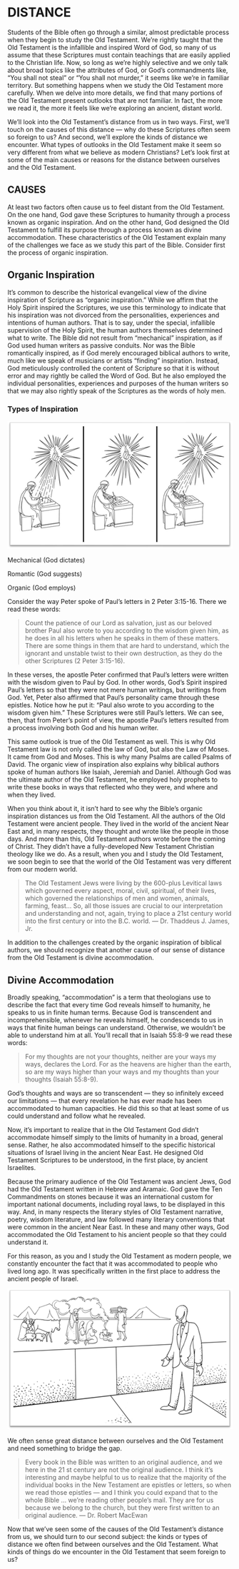# DISTANCE

Students of the Bible often go through a similar, almost predictable process when they begin to study the Old Testament. We’re rightly taught that the Old Testament is the infallible and inspired Word of God, so many of us assume that these Scriptures must contain teachings that are easily applied to the Christian life. Now, so long as we’re highly selective and we only talk about broad topics like the attributes of God, or God’s commandments like, “You shall not steal” or “You shall not murder,” it seems like we’re in familiar territory. But something happens when we study the Old Testament more carefully. When we delve into more details, we find that many portions of the Old Testament present outlooks that are not familiar. In fact, the more we read it, the more it feels like we’re exploring an ancient, distant world.

We’ll look into the Old Testament’s distance from us in two ways. First, we’ll touch on the causes of this distance — why do these Scriptures often seem so foreign to us? And second, we’ll explore the kinds of distance we encounter. What types of outlooks in the Old Testament make it seem so very different from what we believe as modern Christians? Let’s look first at some of the main causes or reasons for the distance between ourselves and the Old Testament.

## CAUSES

At least two factors often cause us to feel distant from the Old Testament. On the one hand, God gave these Scriptures to humanity through a process known as organic inspiration. And on the other hand, God designed the Old Testament to fulfill its purpose through a process known as divine accommodation. These characteristics of the Old Testament explain many of the challenges we face as we study this part of the Bible. Consider first the process of organic inspiration.

## Organic Inspiration

It’s common to describe the historical evangelical view of the divine inspiration of Scripture as “organic inspiration.” While we affirm that the Holy Spirit inspired the Scriptures, we use this terminology to indicate that his inspiration was not divorced from the personalities, experiences and intentions of human authors. That is to say, under the special, infallible supervision of the Holy Spirit, the human authors themselves determined what to write. The Bible did not result from “mechanical” inspiration, as if God used human writers as passive conduits. Nor was the Bible romantically inspired, as if God merely encouraged biblical authors to write, much like we speak of musicians or artists “finding” inspiration. Instead, God meticulously controlled the content of Scripture so that it is without error and may rightly be called the Word of God. But he also employed the individual personalities, experiences and purposes of the human writers so that we may also rightly speak of the Scriptures as the words of holy men.

### Types of Inspiration

![1.1.1.m.pic1](https://github.com/thirdmill/images/raw/main/1.1.1.m.pic01.png)

Mechanical
(God dictates)

Romantic
(God suggests)

Organic
(God employs)

Consider the way Peter spoke of Paul’s letters in 2 Peter 3:15-16. There we read these words:

> Count the patience of our Lord as salvation, just as our beloved brother Paul also wrote to you according to the wisdom given him, as he does in all his letters when he speaks in them of these matters. There are some things in them that are hard to understand, which the ignorant and unstable twist to their own destruction, as they do the other Scriptures (2 Peter 3:15-16).

In these verses, the apostle Peter confirmed that Paul’s letters were written with the wisdom given to Paul by God. In other words, God’s Spirit inspired Paul’s letters so that they were not mere human writings, but writings from God. Yet, Peter also affirmed that Paul’s personality came through these epistles. Notice how he put it: “Paul also wrote to you according to the wisdom given him.” These Scriptures were still Paul’s letters. We can see, then, that from Peter’s point of view, the apostle Paul’s letters resulted from a process involving both God and his human writer.

This same outlook is true of the Old Testament as well. This is why Old Testament law is not only called the law of God, but also the Law of Moses. It came from God and Moses. This is why many Psalms are called Psalms of David. The organic view of inspiration also explains why biblical authors spoke of human authors like Isaiah, Jeremiah and Daniel. Although God was the ultimate author of the Old Testament, he employed holy prophets to write these books in ways that reflected who they were, and where and when they lived.

When you think about it, it isn’t hard to see why the Bible’s organic inspiration distances us from the Old Testament. All the authors of the Old Testament were ancient people. They lived in the world of the ancient Near East and, in many respects, they thought and wrote like the people in those days. And more than this, Old Testament authors wrote before the coming of Christ. They didn’t have a fully-developed New Testament Christian theology like we do. As a result, when you and I study the Old Testament, we soon begin to see that the world of the Old Testament was very different from our modern world.

> The Old Testament Jews were living by the 600-plus Levitical laws which governed every aspect, moral, civil, spiritual, of their lives, which governed the relationships of men and women, animals, farming, feast… So, all those issues are crucial to our interpretation and understanding and not, again, trying to place a 21st century world into the first century or into the B.C. world. — Dr. Thaddeus J. James, Jr.

In addition to the challenges created by the organic inspiration of biblical authors, we should recognize that another cause of our sense of distance from the Old Testament is divine accommodation.

## Divine Accommodation

Broadly speaking, “accommodation” is a term that theologians use to describe the fact that every time God reveals himself to humanity, he speaks to us in finite human terms. Because God is transcendent and incomprehensible, whenever he reveals himself, he condescends to us in ways that finite human beings can understand. Otherwise, we wouldn’t be able to understand him at all. You’ll recall that in Isaiah 55:8-9 we read these words:

> For my thoughts are not your thoughts, neither are your ways my ways, declares the Lord. For as the heavens are higher than the earth, so are my ways higher than your ways and my thoughts than your thoughts (Isaiah 55:8-9).

God’s thoughts and ways are so transcendent — they so infinitely exceed our limitations — that every revelation he has ever made has been accommodated to human capacities. He did this so that at least some of us could understand and follow what he revealed.

Now, it’s important to realize that in the Old Testament God didn’t accommodate himself simply to the limits of humanity in a broad, general sense. Rather, he also accommodated himself to the specific historical situations of Israel living in the ancient Near East. He designed Old Testament Scriptures to be understood, in the first place, by ancient Israelites.

Because the primary audience of the Old Testament was ancient Jews, God had the Old Testament written in Hebrew and Aramaic. God gave the Ten Commandments on stones because it was an international custom for important national documents, including royal laws, to be displayed in this way. And, in many respects the literary styles of Old Testament narrative, poetry, wisdom literature, and law followed many literary conventions that were common in the ancient Near East. In these and many other ways, God accommodated the Old Testament to his ancient people so that they could understand it.

For this reason, as you and I study the Old Testament as modern people, we constantly encounter the fact that it was accommodated to people who lived long ago. It was specifically written in the first place to address the ancient people of Israel.

![1.1.1.m.pic2](https://github.com/thirdmill/images/raw/main/1.1.1.m.pic02.png)

We often sense great distance between ourselves and the Old Testament and need something to bridge the gap.

> Every book in the Bible was written to an original audience, and we here in the 21 st century are not the original audience. I think it’s interesting and maybe helpful to us to realize that the majority of the individual books in the New Testament are epistles or letters, so when we read those epistles — and I think you could expand that to the whole Bible … we’re reading other people’s mail. They are for us because we belong to the church, but they were first written to an original audience. — Dr. Robert MacEwan

Now that we’ve seen some of the causes of the Old Testament’s distance from us, we should turn to our second subject: the kinds or types of distance we often find between ourselves and the Old Testament. What kinds of things do we encounter in the Old Testament that seem foreign to us?

